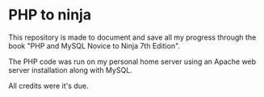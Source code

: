 # PHP to ninja
This repository is made to document and save all my progress through the book "PHP and MySQL Novice to Ninja 7th Edition".

The PHP code was run on my personal home server using an Apache web server installation along with MySQL.

All credits were it's due.
